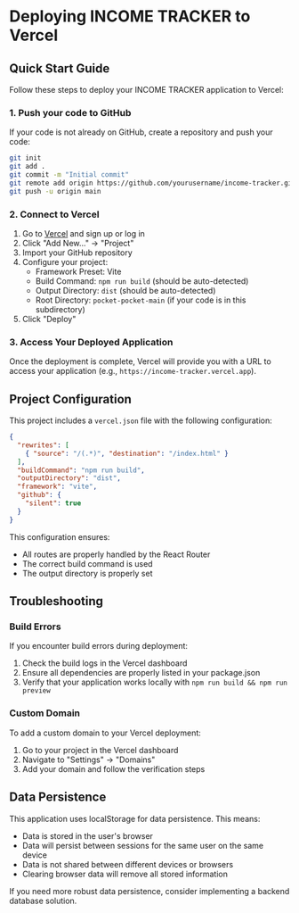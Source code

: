 # Deploying INCOME TRACKER to Vercel

## Quick Start Guide

Follow these steps to deploy your INCOME TRACKER application to Vercel:

### 1. Push your code to GitHub

If your code is not already on GitHub, create a repository and push your code:

```bash
git init
git add .
git commit -m "Initial commit"
git remote add origin https://github.com/yourusername/income-tracker.git
git push -u origin main
```

### 2. Connect to Vercel

1. Go to [Vercel](https://vercel.com) and sign up or log in
2. Click "Add New..." → "Project"
3. Import your GitHub repository
4. Configure your project:
   - Framework Preset: Vite
   - Build Command: `npm run build` (should be auto-detected)
   - Output Directory: `dist` (should be auto-detected)
   - Root Directory: `pocket-pocket-main` (if your code is in this subdirectory)
5. Click "Deploy"

### 3. Access Your Deployed Application

Once the deployment is complete, Vercel will provide you with a URL to access your application (e.g., `https://income-tracker.vercel.app`).

## Project Configuration

This project includes a `vercel.json` file with the following configuration:

```json
{
  "rewrites": [
    { "source": "/(.*)", "destination": "/index.html" }
  ],
  "buildCommand": "npm run build",
  "outputDirectory": "dist",
  "framework": "vite",
  "github": {
    "silent": true
  }
}
```

This configuration ensures:

- All routes are properly handled by the React Router
- The correct build command is used
- The output directory is properly set

## Troubleshooting

### Build Errors

If you encounter build errors during deployment:

1. Check the build logs in the Vercel dashboard
2. Ensure all dependencies are properly listed in your package.json
3. Verify that your application works locally with `npm run build && npm run preview`

### Custom Domain

To add a custom domain to your Vercel deployment:

1. Go to your project in the Vercel dashboard
2. Navigate to "Settings" → "Domains"
3. Add your domain and follow the verification steps

## Data Persistence

This application uses localStorage for data persistence. This means:

- Data is stored in the user's browser
- Data will persist between sessions for the same user on the same device
- Data is not shared between different devices or browsers
- Clearing browser data will remove all stored information

If you need more robust data persistence, consider implementing a backend database solution.